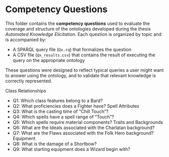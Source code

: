 # Competency Questions

This folder contains the **competency questions** used to evaluate the coverage and structure of the ontologies developed during the thesis *Automated Knowledge Elicitation*. Each question is organized by topic and is accompanied by:

- A SPARQL query file (`Qx.rq`) that formalizes the question
- A CSV file (`Qx_results.csv`) that contains the result of executing the query on the appropriate ontology

These questions were designed to reflect typical queries a user might want to answer using the ontology, and to validate that relevant knowledge is correctly represented.

Class Relationships
- Q1: Which class features belong to a Bard?
- Q2: What proficiencies does a Fighter have?
Spell Attributes
- Q3: What is the casting time of “Chill Touch”?
- Q4: Which spells have a spell range of “Touch”?
- Q5: Which spells require material components?
Traits and Backgrounds
- Q6: What are the Ideals associated with the Charlatan background?
- Q7: What are the Flaws associated with the Folk Hero background?
Equipment
- Q8: What is the damage of a Shortbow?
- Q9: What starting equipment does a Wizard begin with?